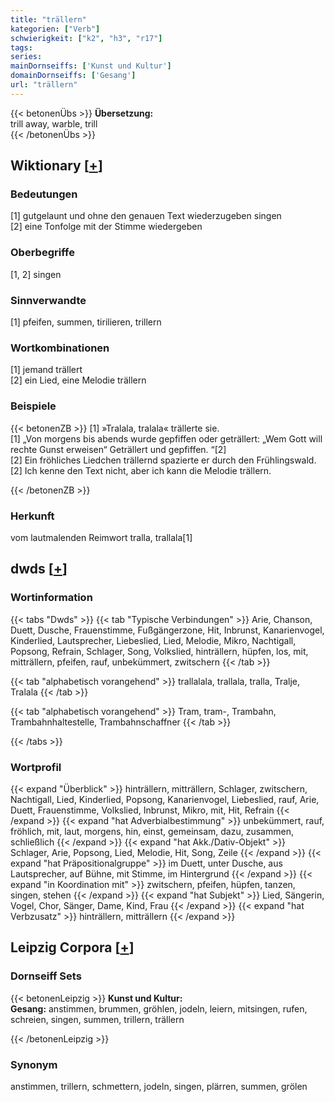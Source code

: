 ```yaml
---
title: "trällern"
kategorien: ["Verb"]
schwierigkeit: ["k2", "h3", "r17"]
tags:
series:
mainDornseiffs: ['Kunst und Kultur']
domainDornseiffs: ['Gesang']
url: "trällern"
---
```


{{< betonenÜbs >}}
**Übersetzung:**  
trill away, warble, trill  
{{< /betonenÜbs >}}

## Wiktionary [[+](https://de.wiktionary.org/wiki/trällern)]

### Bedeutungen
[1] gutgelaunt und ohne den genauen Text wiederzugeben singen  
[2] eine Tonfolge mit der Stimme wiedergeben  

### Oberbegriffe
[1, 2] singen  

### Sinnverwandte
[1] pfeifen, summen, tirilieren, trillern  

### Wortkombinationen
[1] jemand trällert  
[2] ein Lied, eine Melodie trällern  

### Beispiele
{{< betonenZB >}}
[1] »Tralala, tralala« trällerte sie.  
[1] „Von morgens bis abends wurde gepfiffen oder geträllert: „Wem Gott will rechte Gunst erweisen“ Geträllert und gepfiffen. “[2]  
[2] Ein fröhliches Liedchen trällernd spazierte er durch den Frühlingswald.  
[2] Ich kenne den Text nicht, aber ich kann die Melodie trällern.  

{{< /betonenZB >}}
### Herkunft
vom lautmalenden Reimwort tralla, trallala[1]  



## dwds [[+](https://www.dwds.de/wb/trällern)]

### Wortinformation
{{< tabs "Dwds" >}}
{{< tab "Typische Verbindungen" >}}
Arie, Chanson, Duett, Dusche, Frauenstimme, Fußgängerzone, Hit, Inbrunst, Kanarienvogel, Kinderlied, Lautsprecher, Liebeslied, Lied, Melodie, Mikro, Nachtigall, Popsong, Refrain, Schlager, Song, Volkslied, hinträllern, hüpfen, los, mit, mitträllern, pfeifen, rauf, unbekümmert, zwitschern
{{< /tab >}}

{{< tab "alphabetisch vorangehend" >}}
trallalala, trallala, tralla, Tralje, Tralala
{{< /tab >}}

{{< tab "alphabetisch vorangehend" >}}
Tram, tram-, Trambahn, Trambahnhaltestelle, Trambahnschaffner
{{< /tab >}}

{{< /tabs >}}

### Wortprofil
{{< expand "Überblick" >}} hinträllern, mitträllern, Schlager, zwitschern, Nachtigall, Lied, Kinderlied, Popsong, Kanarienvogel, Liebeslied, rauf, Arie, Duett, Frauenstimme, Volkslied, Inbrunst, Mikro, mit, Hit, Refrain {{< /expand >}}
{{< expand "hat Adverbialbestimmung" >}} unbekümmert, rauf, fröhlich, mit, laut, morgens, hin, einst, gemeinsam, dazu, zusammen, schließlich {{< /expand >}}
{{< expand "hat Akk./Dativ-Objekt" >}} Schlager, Arie, Popsong, Lied, Melodie, Hit, Song, Zeile {{< /expand >}}
{{< expand "hat Präpositionalgruppe" >}} im Duett, unter Dusche, aus Lautsprecher, auf Bühne, mit Stimme, im Hintergrund {{< /expand >}}
{{< expand "in Koordination mit" >}} zwitschern, pfeifen, hüpfen, tanzen, singen, stehen {{< /expand >}}
{{< expand "hat Subjekt" >}} Lied, Sängerin, Vogel, Chor, Sänger, Dame, Kind, Frau {{< /expand >}}
{{< expand "hat Verbzusatz" >}} hinträllern, mitträllern {{< /expand >}}

## Leipzig Corpora [[+](https://corpora.uni-leipzig.de/en/res?word=trällern&corpusId=deu_newscrawl-public_2018)]

### Dornseiff Sets
{{< betonenLeipzig >}}
**Kunst und Kultur:**  
**Gesang:** anstimmen, brummen, gröhlen, jodeln, leiern, mitsingen, rufen, schreien, singen, summen, trillern, trällern  

{{< /betonenLeipzig >}}

### Synonym
anstimmen, trillern, schmettern, jodeln, singen, plärren, summen, grölen

